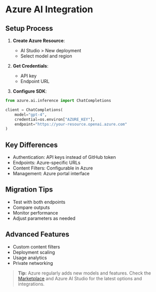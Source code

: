 <!-- filepath: /Users/nisalgunawardhana/Desktop/Introduction to Github models/05-production/azure-integration.md -->
# Azure AI Integration

## Setup Process
1. **Create Azure Resource**:
   - AI Studio > New deployment
   - Select model and region

2. **Get Credentials**:
   - API key
   - Endpoint URL

3. **Configure SDK**:
```python
from azure.ai.inference import ChatCompletions

client = ChatCompletions(
    model="gpt-4",
    credential=os.environ["AZURE_KEY"],
    endpoint="https://your-resource.openai.azure.com"
)
```

## Key Differences
- Authentication: API keys instead of GitHub token
- Endpoints: Azure-specific URLs
- Content Filters: Configurable in Azure
- Management: Azure portal interface

## Migration Tips
- Test with both endpoints
- Compare outputs
- Monitor performance
- Adjust parameters as needed

## Advanced Features
- Custom content filters
- Deployment scaling
- Usage analytics
- Private networking

> **Tip:** Azure regularly adds new models and features. Check the [Marketplace](https://github.com/marketplace/models) and Azure AI Studio for the latest options and integrations.
